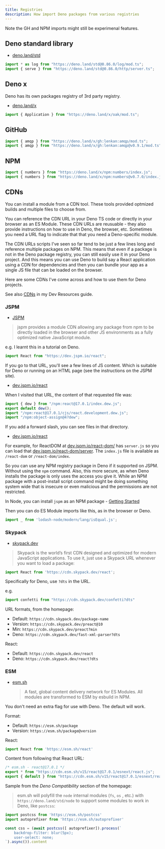 ```yaml
---
title: Registries
description: How import Deno packages from various registries
---
```


Note the GH and NPM imports might still be experimenal features.


## Deno standard library

- [deno.land/std](https://deno.land/std)

```typescript
import * as log from "https://deno.land/std@0.86.0/log/mod.ts";
import { serve } from "https://deno.land/std@0.86.0/http/server.ts";
```


## Deno x

Deno has its own packages registry of 3rd party registry.

- [deno.land/x](https://deno.land/x)

```typescript
import { Application } from "https://deno.land/x/oak/mod.ts";
```


## GitHub

```typescript
import { amqp } from "https://deno.land/x/gh:lenkan:amqp/mod.ts";
import { amqp } from "https://deno.land/x/gh:lenkan:amqp@v0.9.1/mod.ts";
```


## NPM

```typescript
import { numbers } from "https://deno.land/x/npm:numbers/index.js";
import { numbers } from "https://deno.land/x/npm:numbers@v0.7.0/index.js";
````


## CDNs

You can install a module from a CDN tool. These tools provided optmized builds and multiple files to choose from.

You can reference the CDN URL in your Deno TS code or directly in your browser as an ES Module. These CDN URLs are reusuable - they also provide instructions on how to use in Deno, the browser, etc. Sometimes you need a URL flag to indicate that that you need a Deno-specific module.

The CDN URLs scripts I've seen so far tend to be just a few lines long and reference multiple packages on NPM. This means that even if a package is not in the Deno package registry, you can still easily use it in your Deno project. And this means you can use Deno to build say a React application using a CDN for dependencies and then you can bundle your app as a single JS file that can be loaded on the browser.

Here are some CDNs I've come across and how to use them for Deno projects.

See also [CDNs](https://michaelcurrin.github.io/dev-resources/resources/javascript/cdns.html) in my Dev Resources guide.

### JSPM

- [JSPM](https://jspm.org/)

> jspm provides a module CDN allowing any package from npm to be directly loaded
in the browser and other JS environments as a fully optimized native JavaScript module.

e.g. I learnt this in a tutorial on Deno.

```javascript
import React from "https://dev.jspm.io/react";
```

If you go to that URL, you'll see a few lines of JS content. Which is suitable for Deno or running on an HTML page (see the instructions on the JSPM site).

- [dev.jspm.io/react](https://dev.jspm.io/react)

When I visited that URL, the content of that requested file was:

```javascript
import { dew } from "/npm:react@17.0.1/index.dew.js";
export default dew();
import "/npm:react@17.0.1/cjs/react.development.dew.js";
import "/npm:object-assign@4?dew";
```

If you add a forward slash, you can see files in that directory. 

- [dev.jspm.io/react](https://dev.jspm.io/react/)

For example, for ReactDOM at [dev.jspm.io/react-dom/](https://dev.jspm.io/react-dom/) has `server.js` so you can load that [dev.jspm.io/react-dom/server](https://dev.jspm.io/react-dom/server). The `index.js` file is available as `/react-dom` or `/react-dom/index`.

So you can use any NPM registry package in Deno if it supported on JSPM. Without using the `npm` command. Also, this more secure, as when Deno installs the package is only uses the access you give it. While an NPM package with a post-install script command might be doing something system wide that is insecure or even malicious and the permissions are not restricted.

In Node, you can install `jspm` as an NPM package - [Getting Started](https://jspm.org/docs/0.16/getting-started.html)

Then you can do ES Module imports like this, as in the browser or Deno.

```javascript
import _ from 'lodash-node/modern/lang/isEqual.js';
```

### Skypack

- [skypack.dev](https://www.skypack.dev/)

> Skypack is the world’s first CDN designed and optimized for modern JavaScript applications. To use it, just use a Skypack URL whenever you want to load a package:

```javascript
import React from 'https://cdn.skypack.dev/react';
```

Specifically for Deno, use `?dts` in the URL.

e.g.

```typescript
import confetti from "https://cdn.skypack.dev/confetti?dts"
```

URL formats, from the homepage:

- Default: `https://cdn.skypack.dev/package-name`
- Version: `https://cdn.skypack.dev/preact@10`
- Min: `https://cdn.skypack.dev/preact?min`
- Deno: `https://cdn.skypack.dev/fast-xml-parser?dts`

React:

- Default: `https://cdn.skypack.dev/react`
- Deno: `https://cdn.skypack.dev/react?dts`

### ESM

- [esm.sh](https://esm.sh/)
    > A fast, global content delivery network for ES Modules. All modules are transformed to ESM by esbuild in NPM.

You don't need an extra flag for use with Deno. The default will work.

Format:

- Default: `https://esm.sh/package`
- Version: `https://esm.sh/package@version`

React:

```typescript
import React from 'https://esm.sh/react'
```

Content from following that React URL:

```javascript
/* esm.sh - react@17.0.1 */
export * from "https://cdn.esm.sh/v15/react@17.0.1/esnext/react.js";
export { default } from "https://cdn.esm.sh/v15/react@17.0.1/esnext/react.js";
```

Sample from the _Deno Compatibility_ section of the homepage:

> esm.sh will polyfill the `node` internal modules (`fs`, `os` , etc.) with `https://deno.land/std/node` to support some modules to work in Deno, like `postcss`:

```typescript
import postcss from 'https://esm.sh/postcss'
import autoprefixer from 'https://esm.sh/autoprefixer'

const css = (await postcss([ autoprefixer]).process(`
    backdrop-filter: blur(5px);
    user-select: none;
`).async()).content
```
